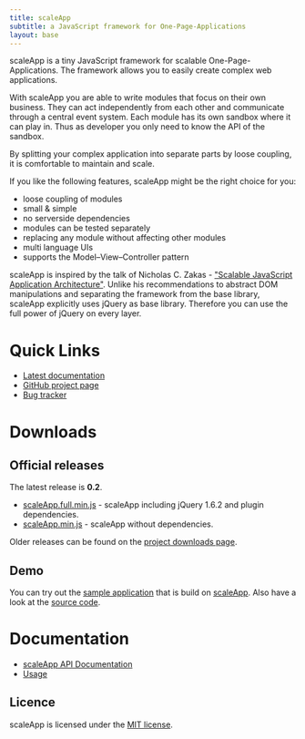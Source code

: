 ```yaml
---
title: scaleApp
subtitle: a JavaScript framework for One-Page-Applications
layout: base
---
```


scaleApp is a tiny JavaScript framework for scalable One-Page-Applications. 
The framework allows you to easily create complex web applications.

With scaleApp you are able to write modules that focus on their own business. 
They can act independently from each other and communicate through a central event system.
Each module has its own sandbox where it can play in. Thus as developer you only need to know the API of the sandbox.

By splitting your complex application into separate parts by loose coupling, 
it is comfortable to maintain and scale.

If you like the following features, scaleApp might be the right choice for you:

+ loose coupling of modules
+ small & simple
+ no serverside dependencies
+ modules can be tested separately
+ replacing any module without affecting other modules
+ multi language UIs
+ supports the Model–View–Controller pattern

scaleApp is inspired by the talk of Nicholas C. Zakas - ["Scalable JavaScript Application Architecture"](http://developer.yahoo.com/yui/theater/video.php?v=zakas-architecture).
Unlike his recommendations to abstract DOM manipulations and separating the framework from the base library, 
scaleApp explicitly uses jQuery as base library. Therefore you can use the full power of jQuery on every layer.

# Quick Links

* [Latest documentation](doc/0.2)
* [GitHub project page](https://github.com/flosse/scaleApp)
* [Bug tracker](https://github.com/flosse/scaleApp/issues)

# Downloads

## Official releases

The latest release is **0.2**.

* [scaleApp.full.min.js](https://github.com/flosse/scaleApp/raw/v0.2/build/scaleApp.full.min.js) - scaleApp including jQuery 1.6.2 and plugin dependencies.
* [scaleApp.min.js](https://github.com/flosse/scaleApp/raw/v0.2/build/scaleApp.min.js) - scaleApp without dependencies.

Older releases can be found on the [project downloads page](https://github.com/flosse/scaleApp/downloads).

## Demo

You can try out the [sample application](http://www.scaleapp.org/demo/fast/) that is build on 
[scaleApp](http://www.scaleapp.org). Also have a look at the [source code](http://github.com/flosse/FAST).

# Documentation

* [scaleApp API Documentation](doc/0.2)
* [Usage](tutorial/)

## Licence

scaleApp is licensed under the [MIT license](https://github.com/flosse/scaleApp/raw/master/LICENSE.txt).

